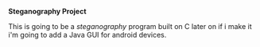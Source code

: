 **Steganography Project**

This is going to be a *steganography* program built on C later on if i make it
i'm going to add a Java GUI for android devices.
